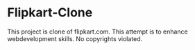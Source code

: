 # Flipkart-Clone
 This project is clone of  flipkart.com. This attempt is to enhance webdevelopment skills. No copyrights violated.
